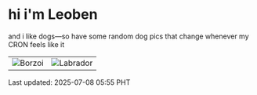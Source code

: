 # hi i'm Leoben

and i like dogs—so have some random dog pics that change whenever my CRON feels like it

|  |  |
|--------|----------|
| ![Borzoi](https://random-dog-vercel.vercel.app/api/random-borzoi?v=1751925319) | ![Labrador](https://random-dog-vercel.vercel.app/api/random-labrador?v=1751925319) |

Last updated: 2025-07-08 05:55 PHT
